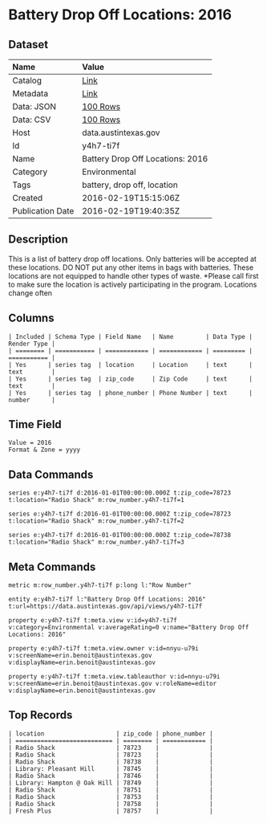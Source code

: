 # Battery Drop Off Locations: 2016

## Dataset

| Name | Value |
| :--- | :---- |
| Catalog | [Link](https://catalog.data.gov/dataset/battery-drop-off-locations-2016) |
| Metadata | [Link](https://data.austintexas.gov/api/views/y4h7-ti7f) |
| Data: JSON | [100 Rows](https://data.austintexas.gov/api/views/y4h7-ti7f/rows.json?max_rows=100) |
| Data: CSV | [100 Rows](https://data.austintexas.gov/api/views/y4h7-ti7f/rows.csv?max_rows=100) |
| Host | data.austintexas.gov |
| Id | y4h7-ti7f |
| Name | Battery Drop Off Locations: 2016 |
| Category | Environmental |
| Tags | battery, drop off, location |
| Created | 2016-02-19T15:15:06Z |
| Publication Date | 2016-02-19T19:40:35Z |

## Description

This is a list of battery drop off locations. Only batteries will be accepted at these locations. DO NOT put any other items in bags with batteries. These locations are not equipped to handle other types of waste. *Please call first to make sure the location is actively participating in the program. Locations change often

## Columns

```ls
| Included | Schema Type | Field Name   | Name         | Data Type | Render Type |
| ======== | =========== | ============ | ============ | ========= | =========== |
| Yes      | series tag  | location     | Location     | text      | text        |
| Yes      | series tag  | zip_code     | Zip Code     | text      | text        |
| Yes      | series tag  | phone_number | Phone Number | text      | number      |
```

## Time Field

```ls
Value = 2016
Format & Zone = yyyy
```

## Data Commands

```ls
series e:y4h7-ti7f d:2016-01-01T00:00:00.000Z t:zip_code=78723 t:location="Radio Shack" m:row_number.y4h7-ti7f=1

series e:y4h7-ti7f d:2016-01-01T00:00:00.000Z t:zip_code=78723 t:location="Radio Shack" m:row_number.y4h7-ti7f=2

series e:y4h7-ti7f d:2016-01-01T00:00:00.000Z t:zip_code=78738 t:location="Radio Shack" m:row_number.y4h7-ti7f=3
```

## Meta Commands

```ls
metric m:row_number.y4h7-ti7f p:long l:"Row Number"

entity e:y4h7-ti7f l:"Battery Drop Off Locations: 2016" t:url=https://data.austintexas.gov/api/views/y4h7-ti7f

property e:y4h7-ti7f t:meta.view v:id=y4h7-ti7f v:category=Environmental v:averageRating=0 v:name="Battery Drop Off Locations: 2016"

property e:y4h7-ti7f t:meta.view.owner v:id=nnyu-u79i v:screenName=erin.benoit@austintexas.gov v:displayName=erin.benoit@austintexas.gov

property e:y4h7-ti7f t:meta.view.tableauthor v:id=nnyu-u79i v:screenName=erin.benoit@austintexas.gov v:roleName=editor v:displayName=erin.benoit@austintexas.gov
```

## Top Records

```ls
| location                    | zip_code | phone_number | 
| =========================== | ======== | ============ | 
| Radio Shack                 | 78723    |              | 
| Radio Shack                 | 78723    |              | 
| Radio Shack                 | 78738    |              | 
| Library: Pleasant Hill      | 78745    |              | 
| Radio Shack                 | 78746    |              | 
| Library: Hampton @ Oak Hill | 78749    |              | 
| Radio Shack                 | 78751    |              | 
| Radio Shack                 | 78753    |              | 
| Radio Shack                 | 78758    |              | 
| Fresh Plus                  | 78757    |              | 
```
